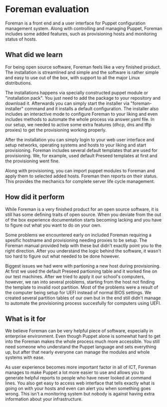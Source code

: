 # Foreman evaluation

Foreman is a front end and a user interface for Puppet configuration management system. Along with controlling and managing Puppet, Foreman includes some added features, such as provisioning hosts and monitoring status of hosts. 

## What did we learn

For being open source software, Foreman feels like a very finished product. The installation is streamlined and simple and the software is rather simple and easy to use out of the box, with support to all the major Linux distributions.

The installations happens via specially constructed puppet module or "installation pack". You just need to add the package to your repository and download it. Afterwards you can simply start the installer via "foreman-installer" command and it installs a default configuration. The installer also includes an interactive mode to configure Foreman to your liking and even includes methods to automate the whole process via answer.yaml file. In our setup, we needed to active some extra features (dhcp, dns and tftp proxies) to get the provisioning working properly. 

After the installation you can simply login to your web user interface and setup networks, operating systems and hosts to your liking and start provisioning. Foreman includes several default templates that are used for provisioning. We, for example, used default Preseed templates at first and the provisioning went fine. 

Along with provisioning, you can import puppet modules to Foreman and apply them to selected added hosts. Foreman then reports on their status. This provides the mechanics for complete server life cycle management. 

## How did it perform

While Foreman is a very finished product for an open source software, it is still has some defining traits of open source. When you deviate from the out of the box experience documentation starts becoming lacking and you have to figure out what you want to do on your own. 

Some problems we encountered early on included Foreman requiring a spesific hostname and provisioning needing proxies to be setup. The Foreman manual provided help with these but didn't exactly point you to the right direction. After you understand the logic behind the software, it wasn't too hard to figure out what needed to be done however. 

Biggest issues we had were with partioning a new host during provisioning. At first we used the default Preseed partioning table and it worked fine on our test machines. After we tried to apply it our school's computers, however, we ran into several problems, starting from the host not finding the template to invalid root partition. Most of the problems were a result of the computer being setup for UEFI instead of normal BIOS settings. We created several partition tables of our own but in the end still didn't manage to automate the provisioning process succesfully for computers using UEFI. 

## What is it for

We believe Foreman can be very helpful piece of software, especially in enterprise environment. Even though Puppet alone is somewhat hard to get into the Foreman makes the whole process much more accessible. You still need someone who understand the Puppet language and sets everything up, but after that nearly everyone can manage the modules and whole systems with ease. 

As user experience becomes more important factor in all of ICT, Foreman manages to make Puppet a lot more easier to use and allows you to generate helpful reports to people who have never looked at command lines. You also get easy to access web interface that tells exactly what is going on with your hosts and even can alert you when something goes wrong. This isn't a monitoring system but nobody is against having extra information about your infrastructure.

